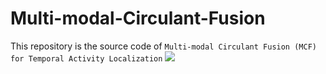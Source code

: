 # Multi-modal-Circulant-Fusion
This repository is the source code of `Multi-modal Circulant Fusion (MCF) for Temporal Activity Localization`
![](https://github.com/AmingWu/Multi-modal-Circulant-Fusion/MCF.png)
